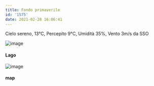 ```yaml
---
title: Fondo primaverile
id: '1575'
date: 2021-02-28 16:06:41
---
```


Cielo sereno, 13°C, Percepito 9°C, Umidità 35%, Vento 3m/s da SSO

![image](/images/2021/08/IMG_3553.jpg)

#### Lago

![image](/images/2021/08/20210228-activity-map.png)

#### map
